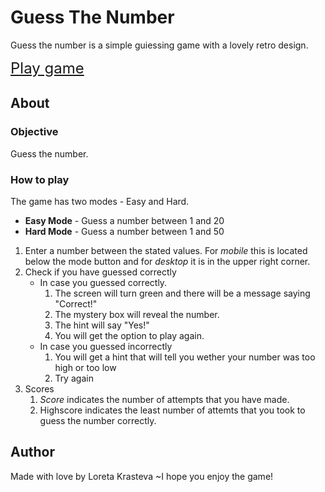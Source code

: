 # Guess The Number
Guess the number is a simple guiessing game with a lovely retro design. 

 <font size="5">[Play game](https://loretta-arineva.github.io/guess-the-number/)</font>
## About
### Objective
Guess the number.

### How to play
The game has two modes - Easy and Hard.
* **Easy Mode** - Guess a number between 1 and 20
* **Hard Mode** - Guess a number between 1 and 50

1. Enter a number between the stated values. For *mobile* this is located below the mode button and for *desktop* it is in the upper right corner.
2. Check if you have guessed correctly
    * In case you guessed correctly. 
        1. The screen will turn green and there will be a message saying "Correct!" 
        2. The mystery box will reveal the number. 
        3. The hint will say "Yes!"
        4. You will get the option to play again.
    * In case you guessed incorrectly
        1. You will get a hint that will tell you wether your number was too high or too low
        2. Try again
3. Scores
    1. *Score* indicates the number of attempts that you have made.
    2. Highscore indicates the least number of attemts that you took to guess the number correctly.

## Author
Made with love by Loreta Krasteva 
~I hope you enjoy the game!